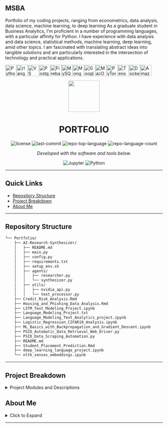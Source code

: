 MSBA
----

Portfolio of my coding projects, ranging from econometrics, data analysis, data science, machine learning, to deep learning As a graduate student in Business Analytics, I'm proficient in a number of programming languages, with a particular affinity for Python. I have experience with data analysis and data science, statistical methods, machine learning, deep learning, amid other topics. I am fascinated with translating abstract ideas into tangible solutions and am particularly interested in the intersection of technology and practical applications.

<p align="left">
<a href="https://www.python.org/" target="_blank" rel="noreferrer"><img src="https://raw.githubusercontent.com/danielcranney/readme-generator/main/public/icons/skills/python-colored.svg" width="36" height="36" alt="Python" /></a><a href="https://www.r-project.org/" target="_blank" rel="noreferrer"><img src="https://raw.githubusercontent.com/danielcranney/readme-generator/main/public/icons/skills/rlang-colored.svg" width="36" height="36" alt="rlang" /></a><a href="https://code.visualstudio.com/" target="_blank" rel="noreferrer"><img src="https://raw.githubusercontent.com/danielcranney/readme-generator/main/public/icons/skills/visualstudiocode.svg" width="36" height="36" alt="VS Code" /></a><a href="https://www.postgresql.org/" target="_blank" rel="noreferrer"><img src="https://raw.githubusercontent.com/danielcranney/readme-generator/main/public/icons/skills/postgresql-colored.svg" width="36" height="36" alt="PostgreSQL" /></a><a href="https://firebase.google.com/" target="_blank" rel="noreferrer"><img src="https://raw.githubusercontent.com/danielcranney/readme-generator/main/public/icons/skills/firebase-colored.svg" width="36" height="36" alt="Firebase" /></a><a href="https://www.mysql.com/" target="_blank" rel="noreferrer"><img src="https://raw.githubusercontent.com/danielcranney/readme-generator/main/public/icons/skills/mysql-colored.svg" width="36" height="36" alt="MySQL" /></a><a href="https://www.mongodb.com/" target="_blank" rel="noreferrer"><img src="https://raw.githubusercontent.com/danielcranney/readme-generator/main/public/icons/skills/mongodb-colored.svg" width="36" height="36" alt="MongoDB" /></a><a href="https://cloud.google.com/" target="_blank" rel="noreferrer"><img src="https://raw.githubusercontent.com/danielcranney/readme-generator/main/public/icons/skills/googlecloud-colored.svg" width="36" height="36" alt="Google Cloud" /></a><a href="https://apple.com" target="_blank" rel="noreferrer"><img src="https://raw.githubusercontent.com/danielcranney/readme-generator/main/public/icons/skills/macos-colored.svg" width="36" height="36" alt="MacOS" /></a><a href="https://pytorch.org/" target="_blank" rel="noreferrer"><img src="https://raw.githubusercontent.com/danielcranney/readme-generator/main/public/icons/skills/pytorch-colored.svg" width="36" height="36" alt="PyTorch" /></a><a href="https://www.tensorflow.org/" target="_blank" rel="noreferrer"><img src="https://raw.githubusercontent.com/danielcranney/readme-generator/main/public/icons/skills/tensorflow-colored.svg" width="36" height="36" alt="TensorFlow" /></a><a href="https://www.docker.com/" target="_blank" rel="noreferrer"><img src="https://raw.githubusercontent.com/danielcranney/readme-generator/main/public/icons/skills/docker-colored.svg" width="36" height="36" alt="Docker" /></a><a href="https://aws.amazon.com" target="_blank" rel="noreferrer"><img src="https://raw.githubusercontent.com/danielcranney/readme-generator/main/public/icons/skills/aws-colored.svg" width="36" height="36" alt="Amazon Web Services" /></a>
                    </p>
<p align="center">
  <img src="https://img.icons8.com/external-tal-revivo-regular-tal-revivo/96/external-readme-is-a-easy-to-build-a-developer-hub-that-adapts-to-the-user-logo-regular-tal-revivo.png" width="100" />
</p>
<p align="center">
    <h1 align="center">PORTFOLIO</h1>
<p align="center">
	<img src="https://img.shields.io/github/license/josecuervo420/Portfolio?style=flat&color=0080ff" alt="license">
	<img src="https://img.shields.io/github/last-commit/josecuervo420/Portfolio?style=flat&logo=git&logoColor=white&color=0080ff" alt="last-commit">
	<img src="https://img.shields.io/github/languages/top/josecuervo420/Portfolio?style=flat&color=0080ff" alt="repo-top-language">
	<img src="https://img.shields.io/github/languages/count/josecuervo420/Portfolio?style=flat&color=0080ff" alt="repo-language-count">
<p>
<p align="center">
		<em>Developed with the software and tools below.</em>
</p>
<p align="center">
	<img src="https://img.shields.io/badge/Jupyter-F37626.svg?style=flat&logo=Jupyter&logoColor=white" alt="Jupyter">
	<img src="https://img.shields.io/badge/Python-3776AB.svg?style=flat&logo=Python&logoColor=white" alt="Python">
</p>
<hr>

## Quick Links

- [Repository Structure](#repository-structure)
- [Project Breakdown](#project-breakdown)
- [About Me](#about-me)

---

##  Repository Structure

```sh
└── Portfolio/
    ├── AI-Research-Synthesizer/
    │   ├── README.md
    │   ├── main.py
    │   ├── config.py
    │   ├── requirements.txt
    │   ├── setup_env.sh
    │   ├── agents/
    │   │   ├── researcher.py
    │   │   └── synthesizer.py
    │   ├── utils/
    │   │   ├── nvidia_api.py
    │   │   └── text_processor.py
    ├── Credit_Risk_Analysis.Rmd
    ├── Housing_and_Phishing_Data_Analysis.Rmd
    ├── LSTM_Text_Modeling_Project.ipynb
    ├── Language_Modeling_Project.txt
    ├── Language_Modeling_Text_Analytics_project.ipynb
    ├── Logistic_Regression_CIFAR10_Analysis.ipynb
    ├── ML_Basics_with_Backpropagation_and_Gradient_Descent.ipynb
    ├── PSID_Automatic_Data_Retrieval_Web_Driver.py
    ├── PSID_Data_Scraping_Automation.py
    ├── README.md
    ├── Student_Placement_Prediction.Rmd
    ├── deep_learning_language_project.ipynb
    └── nltk_senses_embeddings.ipynb
```

---

## Project Breakdown

<details closed><summary>Project Modules and Descriptions</summary>

| File | Summary |
| --- | --- |
| [deep_learning_language_project.ipynb](https://github.com/stochastic-sisyphus/Portfolio/blob/main/deep_learning_language_project.ipynb) | Jupyter Notebook for a deep learning project focusing on language. |
| [ML_Basics_with_Backpropagation_and_Gradient_Descent.ipynb](https://github.com/stochastic-sisyphus/Portfolio/blob/main/ML_Basics_with_Backpropagation_and_Gradient_Descent.ipynb) | Jupyter Notebook covering the basics of machine learning, backpropagation, and gradient descent. |
| [nltk_senses_embeddings.ipynb](https://github.com/stochastic-sisyphus/Portfolio/blob/main/nltk_senses_embeddings.ipynb) | Jupyter Notebook for working with embeddings in natural language processing using the NLTK library. |
| [Housing_and_Phishing_Data_Analysis.Rmd](https://github.com/stochastic-sisyphus/Portfolio/blob/main/Housing_and_Phishing_Data_Analysis.Rmd) | R Markdown file for analyzing housing and phishing data. |
| [Logistic_Regression_CIFAR10_Analysis.ipynb](https://github.com/stochastic-sisyphus/Portfolio/blob/main/Logistic_Regression_CIFAR10_Analysis.ipynb) | Jupyter Notebook for analyzing the CIFAR-10 dataset using logistic regression. |
| [Language_Modeling_Text_Analytics_project.ipynb](https://github.com/stochastic-sisyphus/Portfolio/blob/main/Language_Modeling_Text_Analytics_project.ipynb) | Jupyter Notebook for a text analytics project focused on language modeling. |
| [PSID_Data_Scraping_Automation.py](https://github.com/stochastic-sisyphus/Portfolio/blob/main/PSID_Data_Scraping_Automation.py) | Python script for automating scraping PSID data. |
| [Credit_Risk_Analysis.Rmd](https://github.com/stochastic-sisyphus/Portfolio/blob/main/Credit_Risk_Analysis.Rmd) | R Markdown file for analyzing credit risk. |
| [LSTM_Text_Modeling_Project.ipynb](https://github.com/stochastic-sisyphus/Portfolio/blob/main/LSTM_Text_Modeling_Project.ipynb) | Jupyter Notebook for text modeling using LSTM (Long Short-Term Memory) neural networks. |
| [Student_Placement_Prediction.Rmd](https://github.com/stochastic-sisyphus/Portfolio/blob/main/Student_Placement_Prediction.Rmd) | R Markdown file for predicting student placements. |
| [PSID_Automatic_Data_Retrieval_Web_Driver.py](https://github.com/stochastic-sisyphus/Portfolio/blob/main/PSID_Automatic_Data_Retrieval_Web_Driver.py) | Python script for automatic data retrieval using a web driver for the Panel Study of Income Dynamics (PSID). |
| [AI-Research-Synthesizer/main.py](https://github.com/stochastic-sisyphus/Portfolio/blob/main/AI-Research-Synthesizer/main.py) | Main Python script for the AI Research Synthesizer project. |
| [AI-Research-Synthesizer/README.md](https://github.com/stochastic-sisyphus/Portfolio/blob/main/AI-Research-Synthesizer/README.md) | README file for the AI Research Synthesizer project. |
| [AI-Research-Synthesizer/config.py](https://github.com/stochastic-sisyphus/Portfolio/blob/main/AI-Research-Synthesizer/config.py) | Configuration settings for the AI Research Synthesizer project. |
| [AI-Research-Synthesizer/requirements.txt](https://github.com/stochastic-sisyphus/Portfolio/blob/main/AI-Research-Synthesizer/requirements.txt) | Requirements file for the AI Research Synthesizer project. |
| [AI-Research-Synthesizer/setup_env.sh](https://github.com/stochastic-sisyphus/Portfolio/blob/main/AI-Research-Synthesizer/setup_env.sh) | Environment setup script for the AI Research Synthesizer project. |
| [AI-Research-Synthesizer/agents/researcher.py](https://github.com/stochastic-sisyphus/Portfolio/blob/main/AI-Research-Synthesizer/agents/researcher.py) | Researcher agent for gathering research papers. |
| [AI-Research-Synthesizer/agents/synthesizer.py](https://github.com/stochastic-sisyphus/Portfolio/blob/main/AI-Research-Synthesizer/agents/synthesizer.py) | Synthesizer agent for extracting insights from research papers. |
| [AI-Research-Synthesizer/utils/nvidia_api.py](https://github.com/stochastic-sisyphus/Portfolio/blob/main/AI-Research-Synthesizer/utils/nvidia_api.py) | Utility functions for interacting with Nvidia API. |
| [AI-Research-Synthesizer/utils/text_processor.py](https://github.com/stochastic-sisyphus/Portfolio/blob/main/AI-Research-Synthesizer/utils/text_processor.py) | Utility functions for processing text. |

</details>

## About Me

<details closed><summary>Click to Expand</summary>
	
<div class="badge-base LI-profile-badge" data-locale="en_US" data-size="medium" data-theme="dark" data-type="VERTICAL" data-vanity="vanessa-b-189958196" data-version="v1"><a class="badge-base__link LI-simple-link" href="https://www.linkedin.com/in/vanessa-b-189958196?trk=profile-badge">Vanessa B.</a></div>
</details>

---
